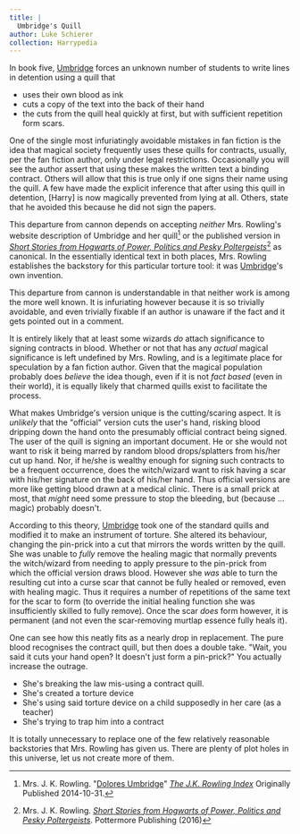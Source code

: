 ```yaml
---
title: |
  Umbridge's Quill
author: Luke Schierer
collection: Harrypedia
---
```


In book five, [Umbridge] forces an unknown number of students to write lines in detention using a quill that
* uses their own blood as ink
* cuts a copy of the text into the back of their hand
* the cuts from the quill heal quickly at first, but with sufficient repetition form scars.

One of the single most infuriatingly avoidable mistakes in fan fiction is the idea that magical society frequently uses these quills for contracts, usually, per the fan fiction author, only under legal restrictions.  Occasionally you will see the author assert that using these makes the written text a binding contract.  Others will allow that this is true only if one signs their name using the quill.  A few have made the explicit inference that after using this quill in detention, [Harry] is now magically prevented from lying at all. Others, state that he avoided this because he did not sign the papers.

This departure from cannon depends on accepting *neither* Mrs. Rowling's website description of Umbridge and her quill[^241127-1] or the published version in _[Short Stories from Hogwarts of Power, Politics and Pesky Poltergeists]_[^241127-2] as canonical.  In the essentially identical text in both places, Mrs. Rowling establishes the backstory for this particular torture tool: it was [Umbridge]'s own invention.

This departure from cannon is understandable in that neither work is among the more well known.  It is infuriating however because it is so trivially avoidable, and even trivially fixable if an author is unaware if the fact and it gets pointed out in a comment.

It is entirely likely that at least some wizards *do* attach significance to signing contracts in blood.  Whether or not that has any *actual* magical significance is left undefined by Mrs. Rowling, and is a legitimate place for speculation by a fan fiction author.  Given that the magical population probably does *believe* the idea though, even if it is not *fact based* (even in their world), it is equally likely that charmed quills exist to facilitate the process.

What makes Umbridge's version unique is the cutting/scaring aspect.  It is *unlikely* that the "official" version cuts the user's hand, risking blood dripping down the hand onto the presumably official contract being signed.  The user of the quill is signing an important document.  He or she would not want to risk it being marred by random blood drops/splatters from his/her cut up hand.  Nor, if he/she is wealthy enough for signing such contracts to be a frequent occurrence, does the witch/wizard want to risk having a scar with his/her signature on the back of his/her hand.  Thus official versions are more like getting blood drawn at a medical clinic.  There is a small prick at most, that *might* need some pressure to stop the bleeding, but (because ... magic) probably doesn't.

According to this theory, [Umbridge] took one of the standard quills and modified it to make an instrument of torture.  She altered its behaviour, changing the pin-prick into a cut that mirrors the words written by the quill.  She was unable to *fully* remove the healing magic that normally prevents the witch/wizard from needing to apply pressure to the pin-prick from which the official version draws blood.  However she *was* able to turn the resulting cut into a curse scar that cannot be fully healed or removed, even with healing magic. Thus it requires a number of repetitions of the same text for the scar to form (to override the initial healing function she was insufficiently skilled to fully remove). Once the scar *does* form however, it is permanent (and not even the scar-removing murtlap essence fully heals it).

One can see how this neatly fits as a nearly drop in replacement.  The pure blood recognises the contract quill, but then does a double take. "Wait, you said it cuts your hand open? It doesn't just form a pin-prick?" You actually increase the outrage.
* She's breaking the law mis-using a contract quill.
* She's created a torture device
* She's using said torture device on a child supposedly in her care (as a teacher)
* She's trying to trap him into a contract

It is totally unnecessary to replace one of the few relatively reasonable backstories that Mrs. Rowling has given us.  There are plenty of plot holes in this universe, let us not create more of them.

[Umbridge]: </Harrypedia/people/Umbridge/Delores_Jane/>

[^241127-2]: Mrs. J. K. Rowling. _[Short Stories from Hogwarts of Power, Politics and Pesky Poltergeists]_. Pottermore Publishing (2016)

[^241127-1]: Mrs. J. K. Rowling. "[Dolores Umbridge][DUPM]" _[The J.K. Rowling Index]_ Originally Published 2014-10-31.

[DUPM]: https://www.rowlingindex.org/work/dupm/
[The J.K. Rowling Index]: https://www.rowlingindex.org/

[Short Stories from Hogwarts of Power, Politics and Pesky Poltergeists]: https://www.librarything.com/work/18275514
